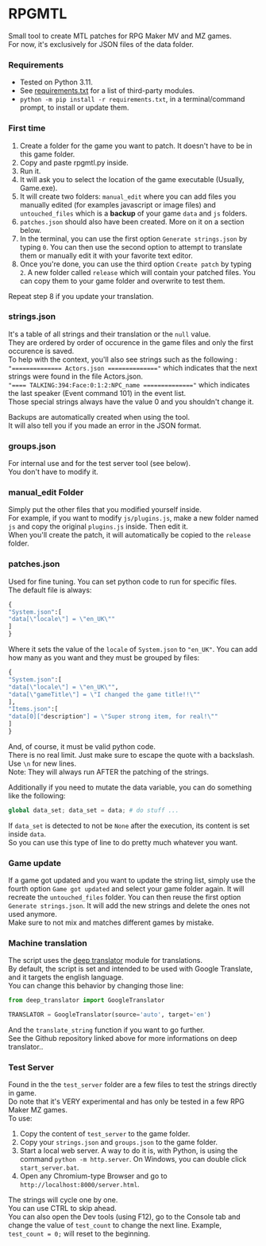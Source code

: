 # RPGMTL  
Small tool to create MTL patches for RPG Maker MV and MZ games.  
For now, it's exclusively for JSON files of the data folder.  
  
### Requirements  
* Tested on Python 3.11.
* See [requirements.txt](https://github.com/MizaGBF/RPGMTL/blob/master/requirements.txt) for a list of third-party modules.  
* `python -m pip install -r requirements.txt`, in a terminal/command prompt, to install or update them.  
  
### First time  
1. Create a folder for the game you want to patch. It doesn't have to be in this game folder.  
2. Copy and paste rpgmtl.py inside.  
3. Run it.  
4. It will ask you to select the location of the game executable (Usually, Game.exe).  
5. It will create two folders: `manual_edit` where you can add files you manually edited (for examples javascript or image files) and `untouched_files` which is a **backup** of your game `data` and `js` folders.  
6. `patches.json` should also have been created. More on it on a section below.  
7. In the terminal, you can use the first option `Generate strings.json` by typing `0`. You can then use the second option to attempt to translate them or manually edit it with your favorite text editor.  
8. Once you're done, you can use the third option `Create patch` by typing `2`. A new folder called `release` which will contain your patched files. You can copy them to your game folder and overwrite to test them.  
  
Repeat step 8 if you update your translation.  
  
### strings.json  
It's a table of all strings and their translation or the `null` value.  
They are ordered by order of occurence in the game files and only the first occurence is saved.  
To help with the context, you'll also see strings such as the following :  
`"============== Actors.json =============="` which indicates that the next strings were found in the file Actors.json.  
`"==== TALKING:394:Face:0:1:2:NPC_name =============="` which indicates the last speaker (Event command 101) in the event list.  
Those special strings always have the value 0 and you shouldn't change it.  
  
Backups are automatically created when using the tool.  
It will also tell you if you made an error in the JSON format.  
  
### groups.json  
For internal use and for the test server tool (see below).  
You don't have to modify it.
  
### manual_edit Folder  
Simply put the other files that you modified yourself inside.  
For example, if you want to modify `js/plugins.js`, make a new folder named `js` and copy the original `plugins.js` inside. Then edit it.  
When you'll create the patch, it will automatically be copied to the `release` folder.  
  
### patches.json  
Used for fine tuning. You can set python code to run for specific files.  
The default file is always:  
```python
{
"System.json":[
"data[\"locale\"] = \"en_UK\""
]
}
```  
Where it sets the value of the `locale` of `System.json` to `"en_UK"`.
You can add how many as you want and they must be grouped by files:  
```python
{
"System.json":[
"data[\"locale\"] = \"en_UK\"",
"data[\"gameTitle\"] = \"I changed the game title!!\""
],
"Items.json":[
"data[0]["description"] = \"Super strong item, for real!\""
]
}
```  
And, of course, it must be valid python code.  
There is no real limit. Just make sure to escape the quote with a backslash. Use `\n` for new lines.  
Note: They will always run AFTER the patching of the strings.  
  
Additionally if you need to mutate the data variable, you can do something like the following:
```python
global data_set; data_set = data; # do stuff ...
```  
If `data_set` is detected to not be `None` after the execution, its content is set inside `data`.  
So you can use this type of line to do pretty much whatever you want.  
  
### Game update  
If a game got updated and you want to update the string list, simply use the fourth option `Game got updated` and select your game folder again. It will recreate the `untouched_files` folder. You can then reuse the first option `Generate strings.json`. It will add the new strings and delete the ones not used anymore.  
Make sure to not mix and matches different games by mistake.  
  
### Machine translation  
The script uses the [deep translator](https://github.com/prataffel/deep_translator) module for translations.  
By default, the script is set and intended to be used with Google Translate, and it targets the english language.  
You can change this behavior by changing those line:  
```python
from deep_translator import GoogleTranslator
```  
  
```python
TRANSLATOR = GoogleTranslator(source='auto', target='en')
```  
And the `translate_string` function if you want to go further.  
See the Github repository linked above for more informations on deep translator..  
  
### Test Server  
Found in the the `test_server` folder are a few files to test the strings directly in game.  
Do note that it's VERY experimental and has only be tested in a few RPG Maker MZ games.  
To use:  
1. Copy the content of `test_server` to the game folder.  
2. Copy your `strings.json` and `groups.json` to the game folder.  
3. Start a local web server. A way to do it is, with Python, is using the command `python -m http.server`. On Windows, you can double click `start_server.bat`.  
4. Open any Chromium-type Browser and go to `http://localhost:8000/server.html`.  
  
The strings will cycle one by one.  
You can use CTRL to skip ahead.  
You can also open the Dev tools (using F12), go to the Console tab and change the value of `test_count` to change the next line. Example, `test_count = 0;` will reset to the beginning.  
  
